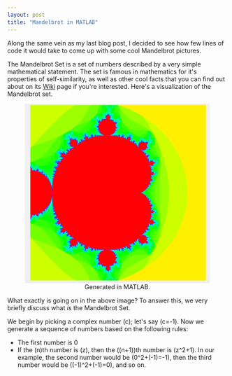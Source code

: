 ```yaml
---
layout: post
title: "Mandelbrot in MATLAB"
---
```


<script type="text/javascript"
  src="/MathJax/MathJax.js">
</script>




Along the same vein as my last blog post, I decided to see how few lines of code it would take to come up with some cool Mandelbrot pictures.

The Mandelbrot Set is a set of numbers described by a very simple mathematical statement. The set is famous in mathematics for it's properties of self-similarity, as well as other cool facts that you can find out about on its [Wiki](https://en.wikipedia.org/wiki/Mandelbrot_set) page if you're interested. Here's a visualization of the Mandelbrot set.
<figure>
<a href="/images/mand/mand.png">
<img style="margin:0px auto;display:block;width:600px;" src="/images/mand/mand.png" />
</a>
<figcaption style="text-align:center" >Generated in MATLAB.</figcaption>
</figure>
What exactly is going on in the above image? To answer this, we very briefly discuss what <em>is</em> the Mandelbrot Set. 


We begin by picking a complex number \(c\); let's say \(c=-1\). Now we generate a sequence of numbers based on the following rules:
- The first number is 0
- If the \(n\)th number is \(z\), then the \((n+1)\)th number is \(z^2+1\). 
In our example, the second number would be \(0^2+(-1)=-1\), then the third number would be \((-1)^2+(-1)=0\), and so on. 







